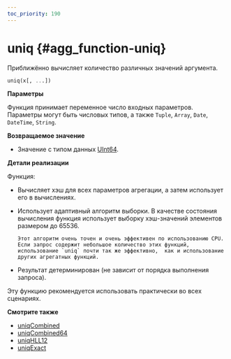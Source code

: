 ```yaml
---
toc_priority: 190
---
```


# uniq {#agg_function-uniq}

Приближённо вычисляет количество различных значений аргумента.

``` sql
uniq(x[, ...])
```

**Параметры**

Функция принимает переменное число входных параметров. Параметры могут быть числовых типов, а также `Tuple`, `Array`, `Date`, `DateTime`, `String`.

**Возвращаемое значение**

-   Значение с типом данных [UInt64](../../sql-reference/aggregate-functions/reference.md).

**Детали реализации**

Функция:

-   Вычисляет хэш для всех параметров агрегации, а затем использует его в вычислениях.

-   Использует адаптивный алгоритм выборки. В качестве состояния вычисления функция использует выборку хэш-значений элементов размером до 65536.

        Этот алгоритм очень точен и очень эффективен по использованию CPU. Если запрос содержит небольшое количество этих функций, использование `uniq` почти так же эффективно,  как и использование других агрегатных функций.

-   Результат детерминирован (не зависит от порядка выполнения запроса).

Эту функцию рекомендуется использовать практически во всех сценариях.

**Смотрите также**

-   [uniqCombined](../../../sql-reference/aggregate-functions/reference/uniqcombined.md#agg_function-uniqcombined)
-   [uniqCombined64](../../../sql-reference/aggregate-functions/reference/uniqcombined64.md#agg_function-uniqcombined64)
-   [uniqHLL12](../../../sql-reference/aggregate-functions/reference/uniqhll12.md#agg_function-uniqhll12)
-   [uniqExact](../../../sql-reference/aggregate-functions/reference/uniqexact.md#agg_function-uniqexact)
